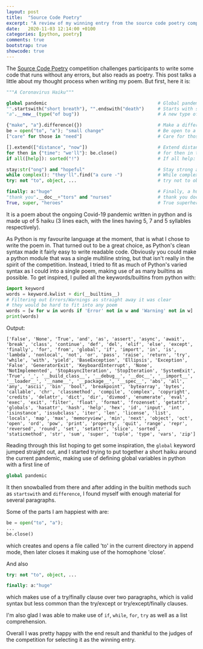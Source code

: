 ```yaml
---
layout: post
title:  "Source Code Poetry"
excerpt: "A review of my winning entry from the source code poetry competition 2020"
date:   2020-11-03 12:14:00 +0100
categories: [python, poetry]
comments: true
bootstrap: true
showcode: true
---
```


The [Source Code Poetry][source_code_poetry] competition challenges participants to write some code that
runs without any errors, but also reads as poetry. This post talks a little about my
thought process when writing my poem. But first, here it is:

```python
"""A Coronavirus Haiku"""

global pandemic                                         # Global pandemic
"".startswith("short breath"), "".endswith("death")     # Starts with short breath, ends with death
"a".__new__(type("of bug"))                             # A new type of bug

{"make", "a"}.difference({})                            # Make a difference
be = open("to", "a"); "small change"                    # Be open to a small change
["care" for those in "need"]                            # Care for those in need

[].extend(["distance", "now"])                          # Extend distance now,
for then in {"time": "we'll"}: be.close()               # for then in time we'll be close
if all([help]): sorted("!")                             # If all help: sorted!

stay:str("ong") and "hopeful"                           # Stay strong and hopeful
while complex(): "they'll".find("a cure -")             # While complex, they'll find a cure -
try: not "to", object, ...                              # try not to object...

finally: a:"huge"                                       # Finally, a huge
"thank you".__doc__+"tors" and "nurses"                 # thank you doctors and nurses
True, super, "heroes"                                   # True superheroes
```

It is a poem about the ongoing Covid-19 pandemic written in python and is made up of
5 haiku (3 lines each, with the lines having 5, 7 and 5 syllables respectively).

As Python is my favourite language at the moment, that is what I chose to write the 
poem in. That turned out to be a great choice, as Python's clean syntax made it fairly 
easy to write readable code. Obviously you could make a python module that was a single
multiline string, but that isn't really in the spirit of the competition. Instead, I tried to
fit as much of Python's varied syntax as I could into a single poem, making use of as many 
builtins as possible. To get inspired, I pulled all the keywords/builtins from python with:

```python
import keyword
words = keyword.kwlist + dir(__builtins__)
# Filtering out Errors/Warnings as straight away it was clear 
# they would be hard to fit into any poem
words = [w for w in words if 'Error' not in w and 'Warning' not in w]
print(words)
```
Output:
```
['False', 'None', 'True', 'and', 'as', 'assert', 'async', 'await', 'break', 'class', 'continue', 'def', 'del', 'elif', 'else', 'except', 'finally', 'for', 'from', 'global', 'if', 'import', 'in', 'is', 'lambda', 'nonlocal', 'not', 'or', 'pass', 'raise', 'return', 'try', 'while', 'with', 'yield', 'BaseException', 'Ellipsis', 'Exception', 'False', 'GeneratorExit', 'KeyboardInterrupt', 'None', 'NotImplemented', 'StopAsyncIteration', 'StopIteration', 'SystemExit', 'True', '_', '__build_class__', '__debug__', '__doc__', '__import__', '__loader__', '__name__', '__package__', '__spec__', 'abs', 'all', 'any', 'ascii', 'bin', 'bool', 'breakpoint', 'bytearray', 'bytes', 'callable', 'chr', 'classmethod', 'compile', 'complex', 'copyright', 'credits', 'delattr', 'dict', 'dir', 'divmod', 'enumerate', 'eval', 'exec', 'exit', 'filter', 'float', 'format', 'frozenset', 'getattr', 'globals', 'hasattr', 'hash', 'help', 'hex', 'id', 'input', 'int', 'isinstance', 'issubclass', 'iter', 'len', 'license', 'list', 'locals', 'map', 'max', 'memoryview', 'min', 'next', 'object', 'oct', 'open', 'ord', 'pow', 'print', 'property', 'quit', 'range', 'repr', 'reversed', 'round', 'set', 'setattr', 'slice', 'sorted', 'staticmethod', 'str', 'sum', 'super', 'tuple', 'type', 'vars', 'zip']
```

Reading through this list hoping to get some inspiration, the `global` keyword jumped straight out,
and I started trying to put together a short haiku around the current pandemic, making use of defining 
global variables in python with a first line of
```python
global pandemic
```

It then snowballed from there and after adding in the builtin methods such 
as `startswith` and `difference`, I found myself with enough material for 
several paragraphs.

Some of the parts I am happiest with are:

```python
be = open("to", "a");
...
be.close()
```
which creates and opens a file called 'to' in the current directory in 
append mode, then later closes it making use of the homophone 'close'.

And also

```python
try: not "to", object, ...

finally: a:"huge" 
```
which makes use of a try/finally clause over two paragraphs, which is valid syntax but less common than the
try/except or try/except/finally clauses.

I'm also glad I was able to make use of `if`, `while`, `for`, `try` as well as a list 
comprehension.

Overall I was pretty happy with the end result and thankful to the judges of the competition for selecting 
it as the winning entry.

[source_code_poetry]: https://www.sourcecodepoetry.com/
